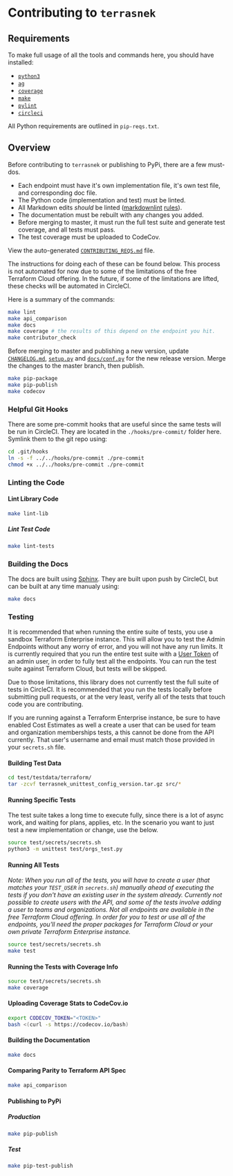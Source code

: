 # Contributing to `terrasnek`

## Requirements

To make full usage of all the tools and commands here, you should have installed:

- [`python3`](https://www.python.org/downloads/)
- [`ag`](https://github.com/ggreer/the_silver_searcher)
- [`coverage`](https://coverage.readthedocs.io/en/coverage-5.1/)
- [`make`](https://www.man7.org/linux/man-pages/man1/make.1.html)
- [`pylint`](https://www.pylint.org/)
- [`circleci`](https://circleci.com/docs/2.0/local-cli/#installation)

All Python requirements are outlined in `pip-reqs.txt`.

## Overview

Before contributing to `terrasnek` or publishing to PyPi, there are a few must-dos.

- Each endpoint must have it's own implementation file, it's own test file, and
corresponding doc file.
- The Python code (implementation and test) must be linted.
- All Markdown edits _should_ be linted
([markdownlint](https://marketplace.visualstudio.com/items?itemName=DavidAnson.vscode-markdownlint)
[rules](https://github.com/DavidAnson/markdownlint/blob/master/doc/Rules.md)).
- The documentation must be rebuilt with any changes you added.
- Before merging to master, it must run the full test suite and generate test
coverage, and all tests must pass.
- The test coverage must be uploaded to CodeCov.

View the auto-generated [`CONTRIBUTING_REQS.md`](CONTRIBUTING_REQS.md) file.

The instructions for doing each of these can be found below. This process is not
automated for now due to some of the limitations of the free Terraform Cloud
offering. In the future, if some of the limitations are lifted, these checks
will be automated in CircleCI.

Here is a summary of the commands:

```bash
make lint
make api_comparison
make docs
make coverage # the results of this depend on the endpoint you hit.
make contributor_check
```

Before merging to master and publishing a new version, update [`CHANGELOG.md`](./CHANGELOG.md),
[`setup.py`](./setup.py) and [`docs/conf.py`](./docs/conf.py) for the new release
version. Merge the changes to the master branch, then publish.

```bash
make pip-package
make pip-publish
make codecov
```

### Helpful Git Hooks

There are some pre-commit hooks that are useful since the same tests will be run
in CircleCI. They are located in the `./hooks/pre-commit/` folder here. Symlink
them to the git repo using:

```bash
cd .git/hooks
ln -s -f ../../hooks/pre-commit ./pre-commit
chmod +x ../../hooks/pre-commit ./pre-commit
```

### Linting the Code

#### Lint Library Code

```bash
make lint-lib
```

##### Lint Test Code

```bash
make lint-tests
```

### Building the Docs

The docs are built using [Sphinx](https://www.sphinx-doc.org/en/master/). They are built
upon push by CircleCI, but can be built at any time manualy using:

```bash
make docs
```

### Testing

It is recommended that when running the entire suite of tests, you use a
sandbox Terraform Enterprise instance. This will allow you to test the
Admin Endpoints without any worry of error, and you will not have any
run limits. It is currently required that you run the entire test suite
with a [User Token](https://www.terraform.io/docs/cloud/users-teams-organizations/api-tokens.html#user-api-tokens)
of an admin user, in order to fully test all the endpoints. You can run
the test suite against Terraform Cloud, but tests will be skipped.

Due to those limitations, this library does not currently test the full
suite of tests in CircleCI. It is recommended that you run the tests
locally before submitting pull requests, or at the very least, verify
all of the tests that touch code you are contributing.

If you are running against a Terraform Enterprise instance, be sure to
have enabled Cost Estimates as well a create a user that can be used
for team and organization memberships tests, a this cannot be done
from the API currently. That user's username and email must match those
provided in your `secrets.sh` file.

#### Building Test Data

```bash
cd test/testdata/terraform/
tar -zcvf terrasnek_unittest_config_version.tar.gz src/*
```

#### Running Specific Tests

The test suite takes a long time to execute fully, since there is a lot of async
work, and waiting for plans, applies, etc. In the scenario you want to just test
a new implementation or change, use the below.

```bash
source test/secrets/secrets.sh
python3 -m unittest test/orgs_test.py
```

#### Running All Tests

_Note: When you run all of the tests, you will have to create a user (that
matches your `TEST_USER` in `secrets.sh`) manually ahead of executing the tests
if you don't have an existing user in the system already. Currently not possible
to create users with the API, and some of the tests involve adding a user to
teams and organizations. Not all endpoints are available in the free Terraform Cloud
offering. In order for you to test or use all of the endpoints, you'll need
the proper packages for Terraform Cloud or your own private Terraform
Enterprise instance._

```bash
source test/secrets/secrets.sh
make test
```

#### Running the Tests with Coverage Info

```bash
source test/secrets/secrets.sh
make coverage
```

#### Uploading Coverage Stats to CodeCov.io

```bash
export CODECOV_TOKEN="<TOKEN>"
bash <(curl -s https://codecov.io/bash)
```

#### Building the Documentation

```bash
make docs
```

#### Comparing Parity to Terraform API Spec

```bash
make api_comparison
```

#### Publishing to PyPi

##### Production

```bash
make pip-publish
```

##### Test

```bash
make pip-test-publish
```
